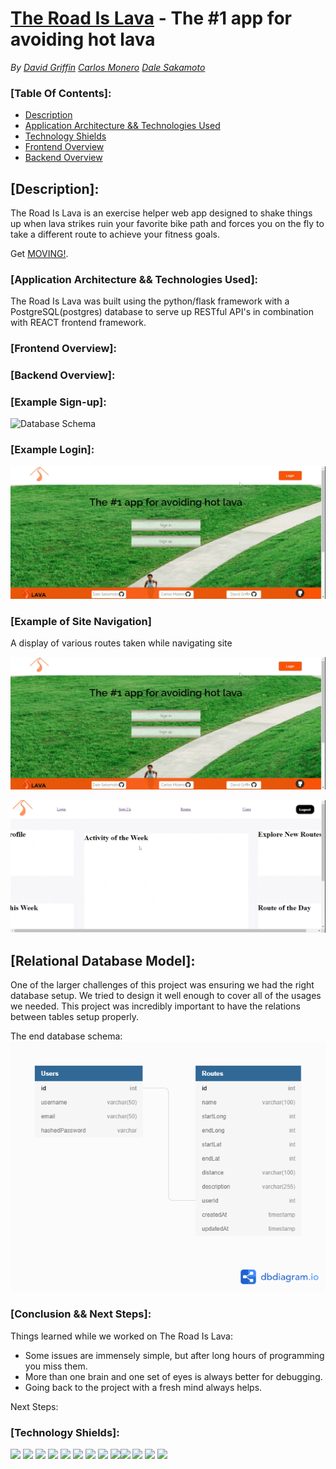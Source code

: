 # [The Road Is Lava](https://theroadislava.herokuapp.com/) - The #1 app for avoiding hot lava
*By [David Griffin](https://github.com/davidleegriffin) [Carlos Monero](https://github.com/Cmolerov) [Dale Sakamoto](https://github.com/DaleTsakamoto)*


### [Table Of Contents]:
- [Description](https://github.com/Cmolerov/the_floor_is_lava#Description)
- [Application Architecture && Technologies Used](https://github.com/Cmolerov/the_floor_is_lava#Application-Architecture-&&-Technologies-Used)
- [Technology Shields](https://github.com/Cmolerov/the_floor_is_lava#Technology-Shields)
- [Frontend Overview](https://github.com/Cmolerov/the_floor_is_lava#Frontend-Overview)
- [Backend Overview](https://github.com/Cmolerov/the_floor_is_lava#Backend-Overview)


## [Description]:
The Road Is Lava is an exercise helper web app designed to shake things up when lava strikes ruin your favorite bike path and forces you on the fly to take a different route to achieve your fitness goals.

Get [MOVING!](https://theroadislava.herokuapp.com/).


### [Application Architecture && Technologies Used]:
The Road Is Lava was built using the python/flask framework with a PostgreSQL(postgres) database to serve up  RESTful API's in combination with REACT frontend framework.

### [Frontend Overview]:

### [Backend Overview]:

### [Example Sign-up]:

![Database Schema](./signup-example.gif)

### [Example Login]:

![Database Schema](./navbar-example.gif)

### [Example of Site Navigation]
A display of various routes taken while navigating site

![Login Example](./navbar-example.gif)

![Login Example](./routes-example.gif)

## [Relational Database Model]:
One of the larger challenges of this project was ensuring we had the right database setup. We tried to design it well enough to cover all of the usages we needed. This project was incredibly important to have the relations between tables setup properly.

The end database schema:  
![Database Schema](./The-Road-Is-Lava-database-schema.png)

### [Conclusion && Next Steps]:
Things learned while we worked on The Road Is Lava:
- Some issues are immensely simple, but after long hours of programming you miss them.
- More than one brain and one set of eyes is always better for debugging.
- Going back to the project with a fresh mind always helps.

Next Steps:

### [Technology Shields]:
![](https://img.shields.io/badge/Tools-npm-informational?style=flat&logo=NPM&logoColor=white&color=ff8300) ![](https://img.shields.io/badge/Tools-Nodemon-informational?style=flat&logo=Nodemon&logoColor=white&color=ff8300) ![](https://img.shields.io/badge/Tools-Node.js-informational?style=flat&logo=Node.js&logoColor=white&color=ff8300) ![](https://img.shields.io/badge/Tools-Git-informational?style=flat&logo=Git&logoColor=white&color=ff8300) ![](https://img.shields.io/badge/Tools-Postman-informational?style=flat&logo=Postman&logoColor=white&color=ff8300) ![](https://img.shields.io/badge/Tools-PostgreSQL-informational?style=flat&logo=PostgreSQL&logoColor=white&color=ff8300) ![](https://img.shields.io/badge/Code-JavaScript-informational?style=flat&logo=JavaScript&logoColor=white&color=ff0000) ![](https://img.shields.io/badge/Code-HTML-informational?style=flat&logo=HTML5&logoColor=white&color=ff0000) ![](https://img.shields.io/badge/Code-CSS-informational?style=flat&logo=CSS3&logoColor=white&color=ff0000)![](https://img.shields.io/badge/code-Python-red) ![](https://img.shields.io/badge/Tools-Flask-yellow) ![](https://img.shields.io/badge/Tools-SQLAlchemyy-orange) ![](https://img.shields.io/badge/Tools-Google%20Maps%20API-green) 
